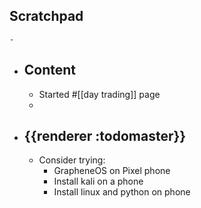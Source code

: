 ## Scratchpad
	-
- ## Content
	- Started #[[day trading]] page
	-
- ## {{renderer :todomaster}}
	- Consider trying:
		- GrapheneOS on Pixel phone
		- Install kali on a phone
		- Install linux and python on phone